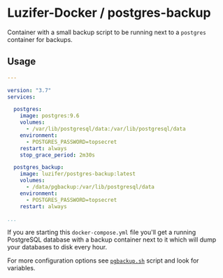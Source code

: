 # Luzifer-Docker / postgres-backup

Container with a small backup script to be running next to a `postgres` container for backups.

## Usage

```yaml
---

version: "3.7"
services:

  postgres:
    image: postgres:9.6
    volumes:
      - /var/lib/postgresql/data:/var/lib/postgresql/data
    environment:
      - POSTGRES_PASSWORD=topsecret
    restart: always
    stop_grace_period: 2m30s

  postgres_backup:
    image: luzifer/postgres-backup:latest
    volumes:
      - /data/pgbackup:/var/lib/postgresql/data
    environment:
      - POSTGRES_PASSWORD=topsecret
    restart: always

...
```

If you are starting this `docker-compose.yml` file you'll get a running PostgreSQL database with a backup container next to it which will dump your databases to disk every hour.

For more configuration options see [`pgbackup.sh`](pgbackup.sh) script and look for variables.
